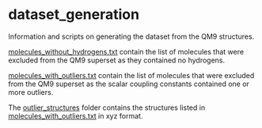 # dataset_generation
Information and scripts on generating the dataset from the QM9 structures.

[molecules_without_hydrogens.txt](./molecules_without_hydrogens.txt) contain the list of molecules that were excluded from the QM9 superset as they contained no hydrogens.

[molecules_with_outliers.txt](./molecules_with_outliers.txt) contain the list of molecules that were excluded from the QM9 superset as the scalar coupling constants contained one or more outliers.

The [outlier_structures](./outlier_structures) folder contains the structures listed in [molecules_with_outliers.txt](./molecules_with_outliers.txt) in xyz format.
